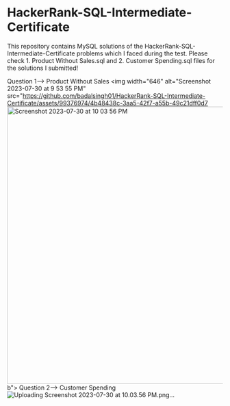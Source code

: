 # HackerRank-SQL-Intermediate-Certificate

This repository contains MySQL solutions of the HackerRank-SQL-Intermediate-Certificate problems which I faced during the test. Please check 1. Product Without Sales.sql and 2. Customer Spending.sql files for the solutions I submitted!


Question 1--> Product Without Sales
<img width="646" alt="Screenshot 2023-07-30 at 9 53 55 PM" src="https://github.com/badalsingh01/HackerRank-SQL-Intermediate-Certificate/assets/99376974/4b48438c-3aa5-42f7-a55b-49c21dff0d7<img width="648" alt="Screenshot 2023-07-30 at 10 03 56 PM" src="https://github.com/badalsingh01/HackerRank-SQL-Intermediate-Certificate/assets/99376974/5bbc0222-dbfb-4ed2-a0b8-40fd18c0f78c">
b">
Question 2--> Customer Spending
![Uploading Screenshot 2023-07-30 at 10.03.56 PM.png…]()



